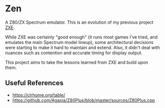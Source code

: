 # Zen

A Z80/ZX Spectrum emulator. This is an evolution of my previous project <a href="https://github.com/stevehjohn/ZXE">ZXE</a>.

While ZXE was certainly "good enough" (it runs most games I've tried, and emulates the main Spectrum model lineup), some architectural
decisions were starting to make it hard to maintain and extend. Also, it didn't deal with nuances such as contention and accurate timing
for display output.

This project aims to take the lessons learned from ZXE and build upon them.

## Useful References

- https://clrhome.org/table/
- https://github.com/Agaxia/Z80Plus/blob/master/sources/Z80Plus.cpp